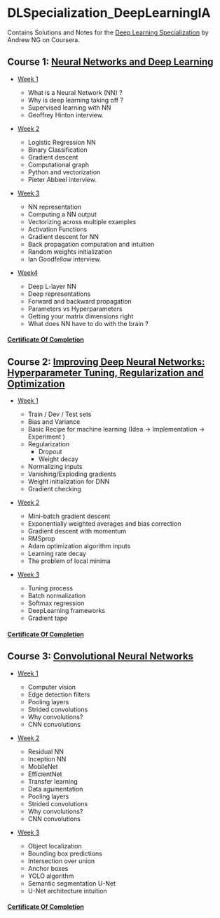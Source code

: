 # DLSpecialization_DeepLearningIA
Contains Solutions and Notes for the [Deep Learning Specialization](https://www.coursera.org/specializations/deep-learning) by Andrew NG on Coursera.

## Course 1: [Neural Networks and Deep Learning](https://www.coursera.org/learn/neural-networks-deep-learning/home/)

- [Week 1](https://www.coursera.org/learn/neural-networks-deep-learning/home/week/1)

    - What is a Neural Network (NN) ? 
    - Why is deep learning taking off ? 
    - Supervised learning with NN
    - Geoffrey Hinton interview. 

- [Week 2](https://www.coursera.org/learn/neural-networks-deep-learning/home/week/2)

    - Logistic Regression NN
    - Binary Classification
    - Gradient descent
    - Computational graph 
    - Python and vectorization
    - Pieter Abbeel interview.

- [Week 3](https://www.coursera.org/learn/neural-networks-deep-learning/home/week/3)

    - NN representation
    - Computing a NN output
    - Vectorizing across multiple examples
    - Activation Functions 
    - Gradient descent for NN
    - Back propagation computation and intuition 
    - Random weights initialization
    - Ian Goodfellow interview. 

- [Week4](https://www.coursera.org/learn/neural-networks-deep-learning/home/week/4)

    - Deep L-layer NN
    - Deep representations
    - Forward and backward propagation 
    - Parameters vs Hyperparameters
    - Getting your matrix dimensions right
    - What does NN have to do with the brain ? 

#### [Certificate Of Completion](https://coursera.org/share/9198bf9e5641668612752b5cd17be8a2)



## Course 2: [Improving Deep Neural Networks: Hyperparameter Tuning, Regularization and Optimization](https://www.coursera.org/learn/deep-neural-network/home)


- [Week 1](https://www.coursera.org/learn/deep-neural-network/home/week/1)

    - Train / Dev / Test sets 
    - Bias and Variance
    - Basic Recipe for machine learning (Idea -> Implementation -> Experiment )
    - Regularization
        - Dropout  
        - Weight decay
    - Normalizing inputs
    - Vanishing/Exploding gradients
    - Weight initialization for DNN
    - Gradient checking

- [Week 2](https://www.coursera.org/learn/deep-neural-network/home/week/2)

    - Mini-batch gradient descent 
    - Exponentially weighted averages and bias correction
    - Gradient descent with momentum
    - RMSprop
    - Adam optimization algorithm inputs
    - Learning rate decay
    - The problem of local minima

- [Week 3](https://www.coursera.org/learn/deep-neural-network/home/week/3)

    - Tuning process
    - Batch normalization
    - Softmax regression
    - DeepLearning frameworks
    - Gradient tape

#### [Certificate Of Completion](https://coursera.org/share/4fbdf56b633deffa6166b342350d4219)


## Course 3: [Convolutional Neural Networks](https://www.coursera.org/learn/convolutional-neural-network/home)


- [Week 1](https://www.coursera.org/learn/deep-neural-network/home/week/1)

    - Computer vision 
    - Edge detection filters
    - Pooling layers
    - Strided convolutions
    - Why convolutions? 
    - CNN convolutions

- [Week 2](https://www.coursera.org/learn/deep-neural-network/home/week/2)

    - Residual NN
    - Inception NN
    - MobileNet
    - EfficientNet
    - Transfer learning 
    - Data agumentation
    - Pooling layers
    - Strided convolutions
    - Why convolutions? 
    - CNN convolutions

- [Week 3](https://www.coursera.org/learn/deep-neural-network/home/week/2)

    - Object localization
    - Bounding box predictions
    - Intersection over union
    - Anchor boxes
    - YOLO algorithm
    - Semantic segmentation U-Net
    - U-Net architecture intuition 
    
#### [Certificate Of Completion](https://coursera.org/share/3845e95e0fc6228c7aa621b4fb44092a)


